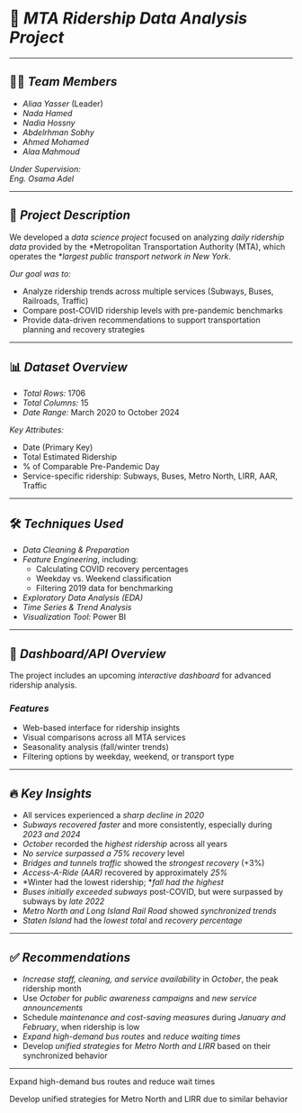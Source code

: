 # 🚉 *MTA Ridership Data Analysis Project*


---

## 👩‍💻 *Team Members*

- *Aliaa Yasser*  (Leader)
- *Nada Hamed*  
- *Nadia Hossny*  
- *Abdelrhman Sobhy*  
- *Ahmed Mohamed*
- *Alaa Mahmoud*

*Under Supervision:*  
*Eng. Osama Adel*

---

## 📝 *Project Description*

We developed a *data science project* focused on analyzing *daily ridership data* provided by the *Metropolitan Transportation Authority (MTA), which operates the **largest public transport network in New York*.

*Our goal was to:*
- Analyze ridership trends across multiple services (Subways, Buses, Railroads, Traffic)
- Compare post-COVID ridership levels with pre-pandemic benchmarks
- Provide data-driven recommendations to support transportation planning and recovery strategies

---

## 📊 *Dataset Overview*

- *Total Rows:* 1706  
- *Total Columns:* 15  
- *Date Range:* March 2020 to October 2024  

*Key Attributes:*
- Date (Primary Key)  
- Total Estimated Ridership  
- % of Comparable Pre-Pandemic Day  
- Service-specific ridership: Subways, Buses, Metro North, LIRR, AAR, Traffic

---

## 🛠 *Techniques Used*

- *Data Cleaning & Preparation*
- *Feature Engineering*, including:
  - Calculating COVID recovery percentages
  - Weekday vs. Weekend classification
  - Filtering 2019 data for benchmarking
- *Exploratory Data Analysis (EDA)*
- *Time Series & Trend Analysis*
- *Visualization Tool:* Power BI

---

## 🚀 *Dashboard/API Overview*

The project includes an upcoming *interactive dashboard* for advanced ridership analysis.

### *Features*
- Web-based interface for ridership insights
- Visual comparisons across all MTA services
- Seasonality analysis (fall/winter trends)
- Filtering options by weekday, weekend, or transport type

---

## 🔥 *Key Insights*

- All services experienced a *sharp decline in 2020*
- *Subways recovered faster* and more consistently, especially during *2023 and 2024*
- *October* recorded the *highest ridership* across all years
- *No service surpassed a 75% recovery* level
- *Bridges and tunnels traffic* showed the *strongest recovery* (+3%)
- *Access-A-Ride (AAR)* recovered by approximately *25%*
- *Winter had the lowest ridership; **fall had the highest*
- *Buses initially exceeded subways* post-COVID, but were surpassed by subways by *late 2022*
- *Metro North and Long Island Rail Road* showed *synchronized trends*
- *Staten Island* had the *lowest total* and *recovery percentage*

---

## ✅ *Recommendations*

- *Increase staff, cleaning, and service availability* in *October*, the peak ridership month  
- Use *October* for *public awareness campaigns* and *new service announcements*  
- Schedule *maintenance and cost-saving measures* during *January and February*, when ridership is low  
- *Expand high-demand bus routes* and *reduce waiting times*  
- Develop *unified strategies* for *Metro North and LIRR* based on their synchronized behavior

---

Expand high-demand bus routes and reduce wait times

Develop unified strategies for Metro North and LIRR due to similar behavior


